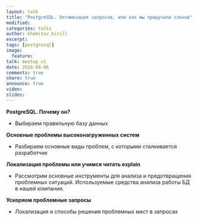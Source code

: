 ```yaml
---
layout: talk
title: "PostgreSQL. Оптимизация запросов, или как мы приручали слонов"
modified:
categories: talks
author: khamitov_kirill
excerpt:
tags: [postgresql]
image:
  feature:
talk: meetup_u1
date: 2016-06-06
comments: true
share: true
announce: true 
video: 
slides: 
---
```



**PostgreSQL. Почему он?**

* Выбираем правильную базу данных

**Основные проблемы высоконагруженных систем**

* Разбираем основные виды проблем, с которыми сталкивается разработчик

**Локализация проблемы или учимся читать explain**

* Рассмотрим основные инструменты для анализа и предотвращения проблемных ситуаций. Используемые средства анализа работы БД в нашей компании.

**Ускоряем проблемные запросы**

* Локализация и способы решения проблемных мест в запросах

